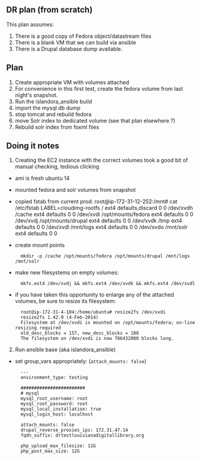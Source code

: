 ## DR plan (from scratch)
This plan assumes:
1. There is a good copy of Fedora object/datastream files
2. There is a blank VM that we can build via ansible
3. There is a Drupal database dump available.


## Plan
1. Create appropriate VM with volumes attached
2. For convenience in this first test, create the fedora volume from last night's snapshot.
3. Run the islandora_ansible build
4. import the mysql db dump
5. stop tomcat and rebuild fedora
6. move Solr index to dedicated volume (see that plan elsewhere ?)
7. Rebuild solr index from foxml files


## Doing it notes
1. Creating the EC2 instance with the correct volumes took a good bit of manual checking, tedious clicking
  - ami is fresh ubuntu 14
  - mounted fedora and solr volumes from snapshot
  - copied fstab from current prod:
          root@ip-172-31-12-252:/mnt# cat /etc/fstab
          LABEL=cloudimg-rootfs   /        ext4   defaults,discard        0 0
          /dev/xvdh /cache ext4 defaults 0 0
          /dev/xvdi /opt/mounts/fedora ext4 defaults 0 0
          /dev/xvdj /opt/mounts/drupal ext4 defaults 0 0
          /dev/xvdk /tmp ext4 defaults 0 0
          /dev/xvdl /mnt/logs ext4 defaults 0 0
          /dev/xvdo /mnt/solr ext4 defaults 0 0

  - create mount points

          mkdir -p /cache /opt/mounts/fedora /opt/mounts/drupal /mnt/logs /mnt/solr

  - make new filesystems on empty volumes:

          mkfs.ext4 /dev/xvdj && mkfs.ext4 /dev/xvdk && mkfs.ext4 /dev/xvdl

  - if you have taken this opportunity to enlarge any of the attached volumes, be sure to resize its filesystem:

          root@ip-172-31-4-104:/home/ubuntu# resize2fs /dev/xvdi
          resize2fs 1.42.9 (4-Feb-2014)
          Filesystem at /dev/xvdi is mounted on /opt/mounts/fedora; on-line resizing required
          old_desc_blocks = 157, new_desc_blocks = 188
          The filesystem on /dev/xvdi is now 786432000 blocks long.


2. Run ansible base (aka islandora_ansible)

  - set group_vars appropriately: (`attach_mounts: false`)

          ---
          environment_type: testing

          ########################
          # mysql
          mysql_root_username: root
          mysql_root_password: root
          mysql_local_installation: true
          mysql_login_host: localhost

          attach_mounts: false
          drupal_reverse_proxies_ips: 172.31.47.14
          fqdn_suffix: drtestlouisianadigitallibrary.org

          php_upload_max_filesize: 12G
          php_post_max_size: 12G

